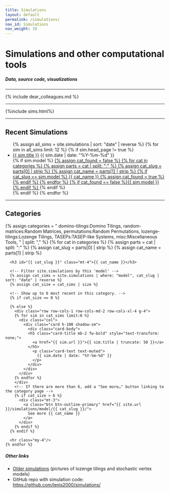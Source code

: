 ```yaml
---
title: Simulations
layout: default
permalink: /simulations/
nav_id: Simulations
nav_weight: 19
---
```


<!-- Container for the entire page content -->
<div class="container mb-5">

<h1 class="my-4">Simulations and other computational tools</h1>
<h5 class="mb-3">Data, source code, visualizations</h5>

<hr>

{% include dear_colleagues.md %}

<hr/>

{%include sims.html%}



<hr>
  <!-- Show the 10 most recent simulations as a plain list with category tags -->
  <h2 class="mb-3">Recent Simulations</h2>
  <ul class="list-group list-group-flush">
    {% assign all_sims = site.simulations | sort: "date" | reverse %}
    {% for sim in all_sims limit: 12 %}
      <!-- Skip if this is a "category index" post (like the .md for the category) -->
      {% if sim.head_page != true %}
      <li class="list-group-item d-flex justify-content-between align-items-center">
        <div>
          <a href="{{ sim.url }}" class="fw-bold">{{ sim.title }}</a>
          <span class="text-muted ms-2">{{ sim.date | date: "%Y-%m-%d" }}</span>
        </div>
        {% if sim.model %}
          <a href="{{ site.url }}/simulations/model/{{ sim.model }}/" class="btn btn-sm btn-outline-primary">
            {% assign cat_found = false %}
            {% for cat in categories %}
              {% assign parts = cat | split: ":" %}
              {% assign cat_slug = parts[0] | strip %}
              {% assign cat_name = parts[1] | strip %}
              {% if cat_slug == sim.model %}
                {{ cat_name }}
                {% assign cat_found = true %}
              {% endif %}
            {% endfor %}
            {% if cat_found == false %}{{ sim.model }}{% endif %}
          </a>
        {% endif %}
      </li>
      {% endif %}
    {% endfor %}
  </ul>

  <hr class="my-5"/>

  <!-- Categories section -->
  <h2 class="mb-4">Categories</h2>

  <!--
    Define an array of (slug, display name) for each category you want.
    The 'model' in each simulation’s front matter must match these slugs.
  -->
  {% assign categories =
    "
      domino-tilings:Domino Tilings,
      random-matrices:Random Matrices,
      permutations:Random Permutations,
      lozenge-tilings:Lozenge Tilings,
      TASEPs:TASEP-like Systems,
      misc:Miscellaneous Tools,
    " | split: "," %}
    <!-- Loop over each category -->
    {% for cat in categories %}
      {% assign parts = cat | split: ":" %}
      {% assign cat_slug = parts[0] | strip %}
      {% assign cat_name = parts[1] | strip %}

      <h3 id="{{ cat_slug }}" class="mt-4">{{ cat_name }}</h3>

      <!-- Filter site.simulations by this 'model' -->
      {% assign cat_sims = site.simulations | where: "model", cat_slug | sort: "date" | reverse %}
      {% assign cat_size = cat_sims | size %}

      <!-- Show up to 6 most recent in this category. -->
      {% if cat_size == 0 %}

      {% else %}
        <div class="row row-cols-1 row-cols-md-2 row-cols-xl-4 g-4">
        {% for sim in cat_sims limit:6 %}
          <div class="col">
            <div class="card h-100 shadow-sm">
              <div class="card-body">
              <h5 class="card-title mb-2 fw-bold" style="text-transform: none;">
                <a href="{{ sim.url }}">{{ sim.title | truncate: 50 }}</a>
              </h5>
                <p class="card-text text-muted">
                  {{ sim.date | date: "%Y-%m-%d" }}
                </p>
              </div>
            </div>
          </div>
        {% endfor %}
        </div>
        <!-- If there are more than 6, add a "See more…" button linking to the category page -->
        {% if cat_size > 6 %}
          <div class="mt-3">
            <a class="btn btn-outline-primary" href="{{ site.url }}/simulations/model/{{ cat_slug }}/">
              See more {{ cat_name }}
            </a>
          </div>
        {% endif %}
      {% endif %}

      <hr class="my-4"/>
    {% endfor %}

  <!-- Additional helpful links at the bottom -->
  <h5 class="mt-5 mb-3">Other links</h5>
  <ul>
    <li><a href="{{site.url}}/research/gallery/">Older simulations</a> (pictures of lozenge tilings and stochastic vertex models)</li>
    <li>GitHub repo with simulation code:
      <a href="https://github.com/lenis2000/simulations/">
        https://github.com/lenis2000/simulations/
      </a>
    </li>
  </ul>

</div><!-- /.container -->
